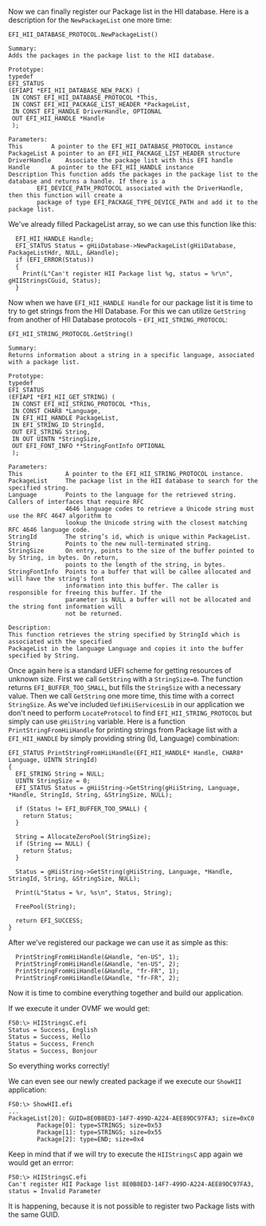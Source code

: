 Now we can finally register our Package list in the HII database. Here is a description for the `NewPackageList` one more time:
```
EFI_HII_DATABASE_PROTOCOL.NewPackageList()

Summary:
Adds the packages in the package list to the HII database.

Prototype:
typedef
EFI_STATUS
(EFIAPI *EFI_HII_DATABASE_NEW_PACK) (
 IN CONST EFI_HII_DATABASE_PROTOCOL *This,
 IN CONST EFI_HII_PACKAGE_LIST_HEADER *PackageList,
 IN CONST EFI_HANDLE DriverHandle, OPTIONAL
 OUT EFI_HII_HANDLE *Handle
 );

Parameters:
This		A pointer to the EFI_HII_DATABASE_PROTOCOL instance
PackageList	A pointer to an EFI_HII_PACKAGE_LIST_HEADER structure
DriverHandle	Associate the package list with this EFI handle
Handle		A pointer to the EFI_HII_HANDLE instance
Description	This function adds the packages in the package list to the database and returns a handle. If there is a
		EFI_DEVICE_PATH_PROTOCOL associated with the DriverHandle, then this function will create a
		package of type EFI_PACKAGE_TYPE_DEVICE_PATH and add it to the package list.
```

We've already filled PackageList array, so we can use this function like this:
```
  EFI_HII_HANDLE Handle;
  EFI_STATUS Status = gHiiDatabase->NewPackageList(gHiiDatabase, PackageListHdr, NULL, &Handle);
  if (EFI_ERROR(Status))
  {
    Print(L"Can't register HII Package list %g, status = %r\n", gHIIStringsCGuid, Status);
  }
```

Now when we have `EFI_HII_HANDLE Handle` for our package list it is time to try to get strings from the HII Database. For this we can utilize `GetString` from another of HII Database protocols - `EFI_HII_STRING_PROTOCOL`:
```
EFI_HII_STRING_PROTOCOL.GetString()

Summary:
Returns information about a string in a specific language, associated with a package list.

Prototype:
typedef
EFI_STATUS
(EFIAPI *EFI_HII_GET_STRING) (
 IN CONST EFI_HII_STRING_PROTOCOL *This,
 IN CONST CHAR8 *Language,
 IN EFI_HII_HANDLE PackageList,
 IN EFI_STRING_ID StringId,
 OUT EFI_STRING String,
 IN OUT UINTN *StringSize,
 OUT EFI_FONT_INFO **StringFontInfo OPTIONAL
 );
 
Parameters:
This			A pointer to the EFI_HII_STRING_PROTOCOL instance.
PackageList		The package list in the HII database to search for the specified string.
Language		Points to the language for the retrieved string. Callers of interfaces that require RFC
				4646 language codes to retrieve a Unicode string must use the RFC 4647 algorithm to
				lookup the Unicode string with the closest matching RFC 4646 language code.
StringId		The string’s id, which is unique within PackageList.
String			Points to the new null-terminated string.
StringSize		On entry, points to the size of the buffer pointed to by String, in bytes. On return,
				points to the length of the string, in bytes.
StringFontInfo	Points to a buffer that will be callee allocated and will have the string's font
				information into this buffer. The caller is responsible for freeing this buffer. If the
				parameter is NULL a buffer will not be allocated and the string font information will
				not be returned.

Description:
This function retrieves the string specified by StringId which is associated with the specified
PackageList in the language Language and copies it into the buffer specified by String.
```

Once again here is a standard UEFI scheme for getting resources of unknown size. First we call `GetString` with a `StringSize=0`. The function returns `EFI_BUFFER_TOO_SMALL`, but fills the `StringSize` with a necessary value. Then we call `GetString` one more time, this time with a correct `StringSize`.
As we've included `UefiHiiServicesLib` in our application we don't need to perform `LocateProtocol` to find `EFI_HII_STRING_PROTOCOL` but simply can use `gHiiString` variable.
Here is a function `PrintStringFromHiiHandle` for printing strings from Package list with a `EFI_HII_HANDLE` by simply providing string (Id, Language) combination:
```
EFI_STATUS PrintStringFromHiiHandle(EFI_HII_HANDLE* Handle, CHAR8* Language, UINTN StringId)
{
  EFI_STRING String = NULL;
  UINTN StringSize = 0;
  EFI_STATUS Status = gHiiString->GetString(gHiiString, Language, *Handle, StringId, String, &StringSize, NULL);

  if (Status != EFI_BUFFER_TOO_SMALL) {
    return Status;
  }

  String = AllocateZeroPool(StringSize);
  if (String == NULL) {
    return Status;
  }

  Status = gHiiString->GetString(gHiiString, Language, *Handle, StringId, String, &StringSize, NULL);

  Print(L"Status = %r, %s\n", Status, String);

  FreePool(String);

  return EFI_SUCCESS;
}
```

After we've registered our package we can use it as simple as this:
```
  PrintStringFromHiiHandle(&Handle, "en-US", 1);
  PrintStringFromHiiHandle(&Handle, "en-US", 2);
  PrintStringFromHiiHandle(&Handle, "fr-FR", 1);
  PrintStringFromHiiHandle(&Handle, "fr-FR", 2);
```

Now it is time to combine everything together and build our application.

If we execute it under OVMF we would get:
```
FS0:\> HIIStringsC.efi
Status = Success, English
Status = Success, Hello
Status = Success, French
Status = Success, Bonjour
```

So everything works correctly!

We can even see our newly created package if we execute our `ShowHII` application:
```
FS0:\> ShowHII.efi
...
PackageList[20]: GUID=8E0B8ED3-14F7-499D-A224-AEE89DC97FA3; size=0xC0
        Package[0]: type=STRINGS; size=0x53
        Package[1]: type=STRINGS; size=0x55
        Package[2]: type=END; size=0x4
```

Keep in mind that if we will try to execute the `HIIStringsC` app again we would get an errror:
```
FS0:\> HIIStringsC.efi
Can't register HII Package list 8E0B8ED3-14F7-499D-A224-AEE89DC97FA3, status = Invalid Parameter
```

It is happening, because it is not possible to register two Package lists with the same GUID.


